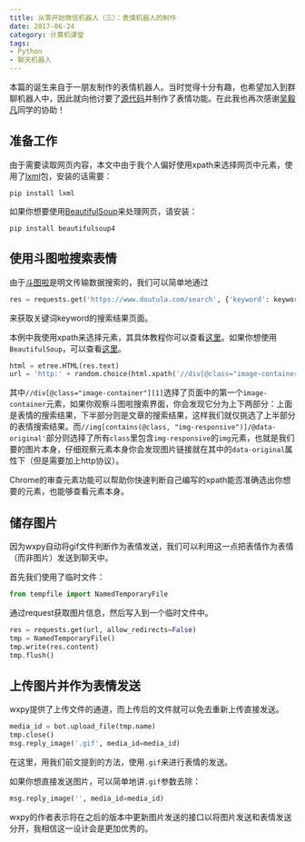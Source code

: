 ```yaml
---
title: 从零开始微信机器人（三）：表情机器人的制作
date: 2017-06-24
category: 计算机课堂
tags: 
- Python
- 聊天机器人
---
```




本篇的诞生来自于一朋友制作的表情机器人。当时觉得十分有趣，也希望加入到群聊机器人中，因此就向他讨要了[源代码](https://github.com/qwIvan/microMsg-bot)并制作了表情功能。在此我也再次感谢[吴毅凡](https://github.com/qwIvan)同学的协助！



## 准备工作

由于需要读取网页内容，本文中由于我个人偏好使用xpath来选择网页中元素，使用了[lxml](http://lxml.de/)包，安装的话需要：

```shell
pip install lxml
```

如果你想要使用[BeautifulSoup](https://www.crummy.com/software/BeautifulSoup/bs4/doc/)来处理网页，请安装：

```shell
pip install beautifulsoup4
```

<!--more-->

## 使用斗图啦搜索表情

由于[斗图啦](https://www.doutula.com/)是明文传输数据搜索的，我们可以简单地通过

```python
res = requests.get('https://www.doutula.com/search', {'keyword': keyword})
```

来获取关键词keyword的搜索结果页面。

本例中我使用xpath来选择元素，其具体教程你可以查看[这里](http://www.w3school.com.cn/xpath/index.asp)。如果你想使用`BeautifulSoup`，可以查看[这里](https://github.com/qwIvan/microMsg-bot/blob/master/meme.py#L7)。

```python
html = etree.HTML(res.text)
url = 'http:' + random.choice(html.xpath('//div[@class="image-container"][1]//img[contains(@class, "img-responsive")]/@data-original'))
```

其中`//div[@class="image-container"][1]`选择了页面中的第一个`image-container`元素，如果你观察斗图啦搜索界面，你会发现它分为上下两部分：上面是表情的搜索结果，下半部分则是文章的搜索结果，这样我们就仅挑选了上半部分的表情搜索结果。而`//img[contains(@class, "img-responsive")]/@data-original'`部分则选择了所有`class`里包含`img-responsive`的`img`元素，也就是我们要的图片本身，仔细观察元素本身你会发现图片链接就在其中的`data-original`属性下（但是需要加上http协议）。

Chrome的审查元素功能可以帮助你快速判断自己编写的xpath能否准确选出你想要的元素，也能够查看元素本身。



## 储存图片

因为wxpy自动将gif文件判断作为表情发送，我们可以利用这一点把表情作为表情（而非图片）发送到聊天中。

首先我们使用了临时文件：

```python
from tempfile import NamedTemporaryFile
```

通过request获取图片信息，然后写入到一个临时文件中。

```python
res = requests.get(url, allow_redirects=False)
tmp = NamedTemporaryFile()
tmp.write(res.content)
tmp.flush()
```



## 上传图片并作为表情发送

wxpy提供了上传文件的通道，而上传后的文件就可以免去重新上传直接发送。

```python
media_id = bot.upload_file(tmp.name)
tmp.close()
msg.reply_image('.gif', media_id=media_id)
```

在这里，用我们前文提到的方法，使用`.gif`来进行表情的发送。

如果你想直接发送图片，可以简单地讲`.gif`参数去除：

```python
msg.reply_image('', media_id=media_id)
```

wxpy的作者表示将在之后的版本中更新图片发送的接口以将图片发送和表情发送分开，我相信这一设计会是更加优秀的。